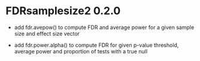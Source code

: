 # FDRsamplesize2 0.2.0

* add fdr.avepow() to compute FDR and average power for a given sample size and effect size vector

* add fdr.power.alpha() to compute FDR for given p-value threshold, average power and proportion of tests with a true null
